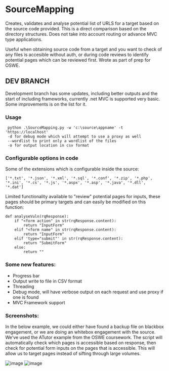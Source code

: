 # SourceMapping
Creates, validates and analyse potential list of URLS for a target based on the source code provided. This is a direct comparison based on the directory structures.
Does not take into account routing or advance MVC type applications.

Useful when obtaining source code from a target and you want to check of any files is accesible without auth, or during code reviews to identify potential pages which can be reviewed first. Wrote as part of prep for OSWE.
## DEV BRANCH
Development branch has some updates, including better outputs and the start of including frameworks, currently .net MVC is supported very basic. Some improvements is on the list for it.

### Usage

```
 python .\SourceMapping.py -w 'c:\source\appname' -t 'https://localhost'
 -d for debug mode which will attempt to use a proxy as well
 --wordlist to print only a wordlist of the files
 -o for output location in csv format
```
### Configurable options in code

Some of the extensions which is configurable inside the source:

```
['*.txt', '*.json', '*.xml', '*.sql', '*.conf', '*.zip', '*.php', '*.ini', '*.cs', '*.js', '*.aspx', '*.asp', '*.java', '*.dll', '*.dat']
```

Limited functionality available to "review" potential pages for inputs, these pages should be primary targets and can easily be modified on this function:

```
def analyseVuln(rqResponse):
    if "<form action" in str(rqResponse.content):
        return "InputForm"
    elif "<form name" in str(rqResponse.content):
        return "InputForm"
    elif 'type="submit"' in str(rqResponse.content):
        return "SubmitForm"
    else:
        return ""
```

### Some new features:
- Progress bar
- Output write to file in CSV format
- Threading
- Debug mode, will have verbose output on each request and use proxy if one is found
- MVC Framework support

### Screenshots:
In the below example, we could either have found a backup file on blackbox engagement, or we are doing an whitebox engagement with the source.
We've used the ATutor example from the OSWE coursework. The script will automatically check which pages is accessible based on response, then check for potential form inputs on the pages that is accessible. This will allow us to target pages instead of sifting through large volumes.

![image](https://user-images.githubusercontent.com/954507/136694737-74a18c1f-5e43-4c24-b78e-289be2a52b26.png)
![image](https://user-images.githubusercontent.com/954507/136694756-87b7bbeb-983b-4c8e-97d5-48a1cae1c9e1.png)

